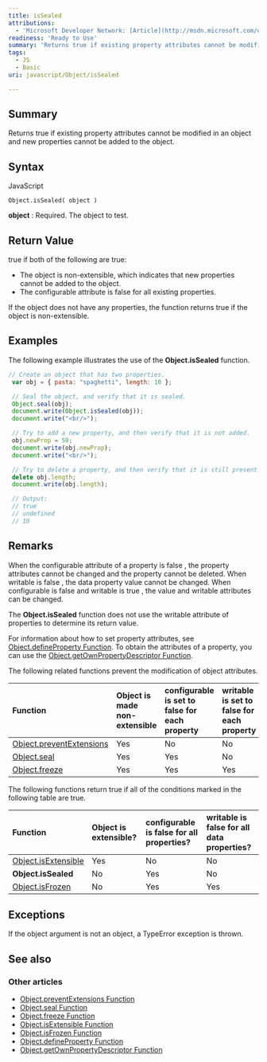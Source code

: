 ```yaml
---
title: isSealed
attributions:
  - 'Microsoft Developer Network: [Article](http://msdn.microsoft.com/en-us/library/ie/ff806189(v=vs.94).aspx)'
readiness: 'Ready to Use'
summary: 'Returns true if existing property attributes cannot be modified in an object and new properties cannot be added to the object.'
tags:
  - JS
  - Basic
uri: javascript/Object/isSealed

---
```

## Summary

Returns true if existing property attributes cannot be modified in an object and new properties cannot be added to the object.

## Syntax

<span class="language">JavaScript</span>

    Object.isSealed( object )

**object**
:   Required. The object to test.

## Return Value

true if both of the following are true:

-   The object is non-extensible, which indicates that new properties cannot be added to the object.
-   The configurable attribute is false for all existing properties.

If the object does not have any properties, the function returns true if the object is non-extensible.

## Examples

The following example illustrates the use of the **Object.isSealed** function.

``` js
// Create an object that has two properties.
 var obj = { pasta: "spaghetti", length: 10 };

 // Seal the object, and verify that it is sealed.
 Object.seal(obj);
 document.write(Object.isSealed(obj));
 document.write("<br/>");

 // Try to add a new property, and then verify that it is not added.
 obj.newProp = 50;
 document.write(obj.newProp);
 document.write("<br/>");

 // Try to delete a property, and then verify that it is still present.
 delete obj.length;
 document.write(obj.length);

 // Output:
 // true
 // undefined
 // 10
```

## Remarks

When the configurable attribute of a property is false , the property attributes cannot be changed and the property cannot be deleted. When writable is false , the data property value cannot be changed. When configurable is false and writable is true , the value and writable attributes can be changed.

The **Object.isSealed** function does not use the writable attribute of properties to determine its return value.

For information about how to set property attributes, see [Object.defineProperty Function](/javascript/Object/defineProperty). To obtain the attributes of a property, you can use the [Object.getOwnPropertyDescriptor Function](/javascript/Object/getOwnPropertyDescriptor).

The following related functions prevent the modification of object attributes.

|Function|Object is made non-extensible|configurable is set to false for each property|writable is set to false for each property|
|:-------|:----------------------------|:---------------------------------------------|:-----------------------------------------|
|[Object.preventExtensions](/javascript/Object/preventExtensions)|Yes|No|No|
|[Object.seal](/javascript/Object/seal)|Yes|Yes|No|
|[Object.freeze](/javascript/Object/freeze)|Yes|Yes|Yes|

The following functions return true if all of the conditions marked in the following table are true.

|Function|Object is extensible?|configurable is false for all properties?|writable is false for all data properties?|
|:-------|:--------------------|:----------------------------------------|:-----------------------------------------|
|[Object.isExtensible](/javascript/Object/isExtensible)|Yes|No|No|
|**Object.isSealed**|No|Yes|No|
|[Object.isFrozen](/javascript/Object/isFrozen)|No|Yes|Yes|

## Exceptions

If the object argument is not an object, a TypeError exception is thrown.

## See also

### Other articles

-   [Object.preventExtensions Function](/javascript/Object/preventExtensions)
-   [Object.seal Function](/javascript/Object/seal)
-   [Object.freeze Function](/javascript/Object/freeze)
-   [Object.isExtensible Function](/javascript/Object/isExtensible)
-   [Object.isFrozen Function](/javascript/Object/isFrozen)
-   [Object.defineProperty Function](/javascript/Object/defineProperty)
-   [Object.getOwnPropertyDescriptor Function](/javascript/Object/getOwnPropertyDescriptor)

